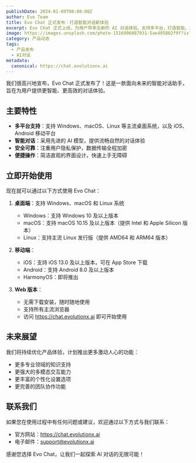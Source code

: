 ```yaml
---
publishDate: 2024-01-09T00:00:00Z
author: Evo Team
title: Evo Chat 正式发布：打造智能对话新体验
excerpt: Evo Chat 正式上线，为用户带来全新的 AI 对话体验。支持多平台，打造智能、高效、安全的对话环境。
image: https://images.unsplash.com/photo-1516996087931-5ae405802f9f?ixlib=rb-4.0.3&ixid=M3wxMjA3fDB8MHxwaG90by1wYWdlfHx8fGVufDB8fHx8fA%3D%3D&auto=format&fit=crop&w=2070&q=80
category: 产品动态
tags:
  - 产品发布
  - AI对话
metadata:
  canonical: https://chat.evolutionx.ai
---
```


我们很高兴地宣布，Evo Chat 正式发布了！这是一款面向未来的智能对话助手，旨在为用户提供更智能、更高效的对话体验。

## 主要特性

- **多平台支持**：支持 Windows、macOS、Linux 等主流桌面系统，以及 iOS、Android 移动平台
- **智能对话**：采用先进的 AI 模型，提供流畅自然的对话体验
- **安全可靠**：注重用户隐私保护，数据传输全程加密
- **便捷操作**：简洁直观的界面设计，快速上手无障碍

## 立即开始使用

现在就可以通过以下方式使用 Evo Chat：

1. **桌面端**：支持 Windows、macOS 和 Linux 系统

   - Windows：支持 Windows 10 及以上版本
   - macOS：支持 macOS 10.15 及以上版本（提供 Intel 和 Apple Silicon 版本）
   - Linux：支持主流 Linux 发行版（提供 AMD64 和 ARM64 版本）

2. **移动端**：

   - iOS：支持 iOS 13.0 及以上版本，可在 App Store 下载
   - Android：支持 Android 8.0 及以上版本
   - HarmonyOS：即将推出

3. **Web 版本**：
   - 无需下载安装，随时随地使用
   - 支持所有主流浏览器
   - 访问 https://chat.evolutionx.ai 即可开始使用

## 未来展望

我们将持续优化产品体验，计划推出更多激动人心的功能：

- 更多专业领域的知识支持
- 更强大的多模态交互能力
- 更丰富的个性化设置选项
- 更完善的团队协作功能

## 联系我们

如果您在使用过程中有任何问题或建议，欢迎通过以下方式与我们联系：

- 官方网站：https://chat.evolutionx.ai
- 电子邮件：support@evolutionx.ai

感谢您选择 Evo Chat，让我们一起探索 AI 对话的无限可能！
